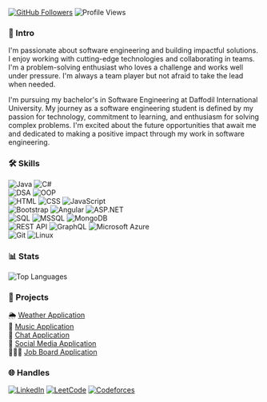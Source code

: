 [![GitHub Followers](https://img.shields.io/github/followers/atikurajib?label=Followers&style=social)](https://github.com/atikurajib)
![Profile Views](https://komarev.com/ghpvc/?username=atikurajib&color=blue)

### 🤖 Intro
I'm passionate about software engineering and building impactful solutions. I enjoy working with cutting-edge technologies and collaborating in teams. I'm a problem-solving enthusiast who loves a challenge and works well under pressure. I'm always a team player but not afraid to take the lead when needed.

I'm pursuing my bachelor's in Software Engineering at Daffodil International University. My journey as a software engineering student is defined by my passion for technology, commitment to learning, and enthusiasm for solving complex problems. I'm excited about the future opportunities that await me and dedicated to making a positive impact through my work in software engineering.

### 🛠️ Skills
![Java](https://img.shields.io/badge/Java-Intermediate-AA60C8?style=flat-square&logo=java&logoColor=white)
![C#](https://img.shields.io/badge/C%23-Expert-E82561?style=flat-square&logo=c-sharp&logoColor=white)
</br>
![DSA](https://img.shields.io/badge/DSA-Intermediate-AA60C8?style=flat-square&logo=codeforces&logoColor=white)
![OOP](https://img.shields.io/badge/OOP-Expert-E82561?style=flat-square&logo=java&logoColor=white)
</br>
![HTML](https://img.shields.io/badge/HTML-Intermediate-AA60C8?style=flat-square&logo=html5&logoColor=white)
![CSS](https://img.shields.io/badge/CSS-Intermediate-AA60C8?style=flat-square&logo=css3&logoColor=white)
![JavaScript](https://img.shields.io/badge/JavaScript-Advanced-EFB036?style=flat-square&logo=javascript&logoColor=white)
</br>
![Bootstrap](https://img.shields.io/badge/Bootstrap-Expert-E82561?style=flat-square&logo=bootstrap&logoColor=white)
![Angular](https://img.shields.io/badge/Angular-Expert-E82561?style=flat-square&logo=angular&logoColor=white)
![ASP.NET](https://img.shields.io/badge/ASP.NET-Expert-E82561?style=flat-square&logo=dotnet&logoColor=white)
</br>
![SQL](https://img.shields.io/badge/SQL-Advanced-EFB036?style=flat-square&logo=postgresql&logoColor=white)
![MSSQL](https://img.shields.io/badge/MSSQL-Advanced-EFB036?style=flat-square&logo=microsoft-sql-server&logoColor=white)
![MongoDB](https://img.shields.io/badge/MongoDB-Intermediate-AA60C8?style=flat-square&logo=mongodb&logoColor=white)
</br>
![REST API](https://img.shields.io/badge/REST%20API-Intermediate-AA60C8?style=flat-square&logo=rest&logoColor=white)
![GraphQL](https://img.shields.io/badge/GraphQL-Advanced-EFB036?style=flat-square&logo=graphql&logoColor=white)
![Microsoft Azure](https://img.shields.io/badge/Microsoft%20Azure-Advanced-EFB036?style=flat-square&logo=microsoft-azure&logoColor=white)
</br>
![Git](https://img.shields.io/badge/Git-Intermediate-AA60C8?style=flat-square&logo=git&logoColor=white)
![Linux](https://img.shields.io/badge/Linux-Intermediate-AA60C8?style=flat-square&logo=linux&logoColor=white)

### 📊 Stats
![Top Languages](https://github-readme-stats.vercel.app/api/top-langs/?username=atikurajib&layout=compact&theme=radical)

### 🚀 Projects
 🌦️ [Weather Application](https://github.com/atikurajib/) </br>
 🎵 [Music Application](https://github.com/atikurajib/) </br>
 📝 [Chat Application](https://github.com/atikurajib/) </br>
 📱 [Social Media Application](https://github.com/atikurajib/) </br>
 👨🏻‍💻 [Job Board Application](https://github.com/atikurajib/)

### 🌐 Handles
[![LinkedIn](https://img.shields.io/badge/LinkedIn-Connect-blue?style=flat&logo=linkedin)](https://www.linkedin.com/in/atikurajib)  [![LeetCode](https://img.shields.io/badge/LeetCode-Profile-blue?style=flat&logo=leetcode)](https://leetcode.com/atikurajib) [![Codeforces](https://img.shields.io/badge/Codeforces-Profile-blue?style=flat&logo=codeforces)](https://codeforces.com/profile/atikurajib)
